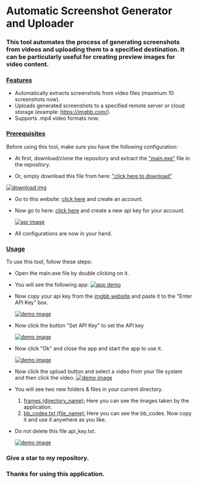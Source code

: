 # Automatic Screenshot Generator and Uploader

### This tool automates the process of generating screenshots from videos and uploading them to a specified destination. It can be particularly useful for creating preview images for video content.

### <u>Features</u>

- Automatically extracts screenshots from video files (maximum 10 screenshots now).
- Uploads generated screenshots to a specified remote server or cloud storage (example: https://imgbb.com/).
- Supports .mp4 video formats now.

### <u>Prerequisites</u>

Before using this tool, make sure you have the following configuration:

- At first, download/clone the repository and extract the <a href="https://github.com/RaisulislamRimon/create-screenshots-from-videos-and-upload-automatically/blob/main/main.exe">"main.exe"</a> file in the repository.

- Or, simply download this file from here: <a href="https://github.com/RaisulislamRimon/create-screenshots-from-videos-and-upload-automatically/blob/main/main.exe">"click here to download"</a>

<a href="https://img001.prntscr.com/file/img001/Un-tlfTgRyanEoHTfMsxfQ.png">
<img src="https://img001.prntscr.com/file/img001/Un-tlfTgRyanEoHTfMsxfQ.png" alt="download img" />
</a>

- Go to this website: <a href="https://imgbb.com/">click here</a> and create an account.

- Now go to here: <a href="https://api.imgbb.com/" target="_blank">click here</a> and create a new api key for your account.

  <a href="https://api.imgbb.com/">
  <img src="https://img001.prntscr.com/file/img001/a7a-06MlTNCgkcmEG0fE-w.png" alt="api image" />
  </a>

- All configurations are now in your hand.

### <u>Usage</u>

To use this tool, follow these steps:

- Open the main.exe file by double clicking on it.
- You will see the following app:
  <a href="https://img001.prntscr.com/file/img001/lXPPIB1_Tw2iKNyBsjArSQ.png" target="_blank">
  <img src="https://img001.prntscr.com/file/img001/lXPPIB1_Tw2iKNyBsjArSQ.png" alt="app demo" />
  </a>

- Now copy your api key from the <a href="https://api.imgbb.com/" target="_blank">imgbb website</a> and paste it to the "Enter API Key" box.

  <a href="https://img001.prntscr.com/file/img001/JvQ70KAvQQaCHU06eH5TBg.png">
  <img src="https://img001.prntscr.com/file/img001/JvQ70KAvQQaCHU06eH5TBg.png" alt="demo image"/>
  </a>

- Now click the button "Set API Key" to set the API key

  <a href="https://img001.prntscr.com/file/img001/nO4SlXUQRY2RhzRpVkvg0g.png">
  <img src="https://img001.prntscr.com/file/img001/nO4SlXUQRY2RhzRpVkvg0g.png" alt="demo image"/>
  </a>

- Now click "Ok" and close the app and start the app to use it.

  <a href="https://img001.prntscr.com/file/img001/mErPZv2eRnu3uqarqaB67Q.png">
    <img src="https://img001.prntscr.com/file/img001/mErPZv2eRnu3uqarqaB67Q.png" alt="demo image"/>
    </a>

- Now click the upload button and select a video from your file system and then click the video.
  <a href="https://img001.prntscr.com/file/img001/Ua8DX1BUSxORh20JTY_vEg.png">
  <img src="https://img001.prntscr.com/file/img001/Ua8DX1BUSxORh20JTY_vEg.png" alt="demo image"/>
  </a>

- You will see two new folders & files in your current directory.

  1. <u>frames (directory_name):</u>
     Here you can see the images taken by the application.
  2. <u>bb_codes.txt (file_name):</u>
     Here you can see the bb_codes. Now copy it and use it anywhere as you like.

- Do not delete this file api_key.txt.

  <a href="https://img001.prntscr.com/file/img001/5s_9MQsgQOmEu6_iV2ZB7A.png">
  <img src="https://img001.prntscr.com/file/img001/5s_9MQsgQOmEu6_iV2ZB7A.png" alt="demo image">
  </a>

### Give a star to my repository.

### Thanks for using this application.
